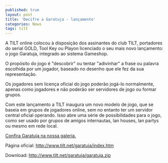 ```yaml
---
published: true
layout: post
title: 'Decifre a Garatuja - lançamento'
categories: News
tags: tilt
---
```

A TILT online colocou à disposição dos assinantes do club TILT, portadores do serial GOLD, Tool Key ou Playon licenciado o seu mais novo lançamento: o jogo Garatuja, integrado ao sistema Gameshop.

O propósito do jogo é "descobrir" ou tentar "adivinhar" a frase ou palavra escolhida por um jogador, baseado no desenho que ele fez da sua representação.

Os jogadores sem licença oficial do jogo poderão jogá-lo normalmente, apenas como jogadores e não poderão ser servidores de jogo ou formar grupos.

Com este lançamento a TILT inaugura um novo modelo de jogo, que se baseia em grupos de jogadores online, sem no entanto ter um servidor central oficial operando. Isso abre uma série de possibilidades para o jogo, como ser usado por grupos de amigos internautas, lan houses, lan partys ou mesmo em rede local.

<a href="{{ site.baseurl }}/2005/11/23/garatuja/">Confira Garatuja na nossa galeria.</a>


Página oficial: <a href="http://www.tilt.net/garatuja/index.htm" target="_blank">http://www.tilt.net/garatuja/index.htm</a>


Download: <a href="http://www.tilt.net/garatuja/garatuja.zip">http://www.tilt.net/garatuja/garatuja.zip</a>
